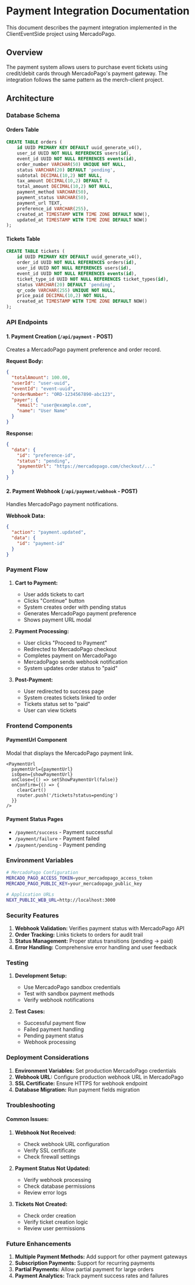 # Payment Integration Documentation

This document describes the payment integration implemented in the ClientEventSide project using MercadoPago.

## Overview

The payment system allows users to purchase event tickets using credit/debit cards through MercadoPago's payment gateway. The integration follows the same pattern as the merch-client project.

## Architecture

### Database Schema

#### Orders Table
```sql
CREATE TABLE orders (
    id UUID PRIMARY KEY DEFAULT uuid_generate_v4(),
    user_id UUID NOT NULL REFERENCES users(id),
    event_id UUID NOT NULL REFERENCES events(id),
    order_number VARCHAR(50) UNIQUE NOT NULL,
    status VARCHAR(20) DEFAULT 'pending',
    subtotal DECIMAL(10,2) NOT NULL,
    tax_amount DECIMAL(10,2) DEFAULT 0,
    total_amount DECIMAL(10,2) NOT NULL,
    payment_method VARCHAR(50),
    payment_status VARCHAR(50),
    payment_url TEXT,
    preference_id VARCHAR(255),
    created_at TIMESTAMP WITH TIME ZONE DEFAULT NOW(),
    updated_at TIMESTAMP WITH TIME ZONE DEFAULT NOW()
);
```

#### Tickets Table
```sql
CREATE TABLE tickets (
    id UUID PRIMARY KEY DEFAULT uuid_generate_v4(),
    order_id UUID NOT NULL REFERENCES orders(id),
    user_id UUID NOT NULL REFERENCES users(id),
    event_id UUID NOT NULL REFERENCES events(id),
    ticket_type_id UUID NOT NULL REFERENCES ticket_types(id),
    status VARCHAR(20) DEFAULT 'pending',
    qr_code VARCHAR(255) UNIQUE NOT NULL,
    price_paid DECIMAL(10,2) NOT NULL,
    created_at TIMESTAMP WITH TIME ZONE DEFAULT NOW()
);
```

### API Endpoints

#### 1. Payment Creation (`/api/payment` - POST)
Creates a MercadoPago payment preference and order record.

**Request Body:**
```json
{
  "totalAmount": 100.00,
  "userId": "user-uuid",
  "eventId": "event-uuid",
  "orderNumber": "ORD-1234567890-abc123",
  "payer": {
    "email": "user@example.com",
    "name": "User Name"
  }
}
```

**Response:**
```json
{
  "data": {
    "id": "preference-id",
    "status": "pending",
    "paymentUrl": "https://mercadopago.com/checkout/..."
  }
}
```

#### 2. Payment Webhook (`/api/payment/webhook` - POST)
Handles MercadoPago payment notifications.

**Webhook Data:**
```json
{
  "action": "payment.updated",
  "data": {
    "id": "payment-id"
  }
}
```

### Payment Flow

1. **Cart to Payment:**
   - User adds tickets to cart
   - Clicks "Continue" button
   - System creates order with pending status
   - Generates MercadoPago payment preference
   - Shows payment URL modal

2. **Payment Processing:**
   - User clicks "Proceed to Payment"
   - Redirected to MercadoPago checkout
   - Completes payment on MercadoPago
   - MercadoPago sends webhook notification
   - System updates order status to "paid"

3. **Post-Payment:**
   - User redirected to success page
   - System creates tickets linked to order
   - Tickets status set to "paid"
   - User can view tickets

### Frontend Components

#### PaymentUrl Component
Modal that displays the MercadoPago payment link.

```tsx
<PaymentUrl
  paymentUrl={paymentUrl}
  isOpen={showPaymentUrl}
  onClose={() => setShowPaymentUrl(false)}
  onConfirm={() => {
    clearCart()
    router.push('/tickets?status=pending')
  }}
/>
```

#### Payment Status Pages
- `/payment/success` - Payment successful
- `/payment/failure` - Payment failed
- `/payment/pending` - Payment pending

### Environment Variables

```bash
# MercadoPago Configuration
MERCADO_PAGO_ACCESS_TOKEN=your_mercadopago_access_token
MERCADO_PAGO_PUBLIC_KEY=your_mercadopago_public_key

# Application URLs
NEXT_PUBLIC_WEB_URL=http://localhost:3000
```

### Security Features

1. **Webhook Validation:** Verifies payment status with MercadoPago API
2. **Order Tracking:** Links tickets to orders for audit trail
3. **Status Management:** Proper status transitions (pending → paid)
4. **Error Handling:** Comprehensive error handling and user feedback

### Testing

1. **Development Setup:**
   - Use MercadoPago sandbox credentials
   - Test with sandbox payment methods
   - Verify webhook notifications

2. **Test Cases:**
   - Successful payment flow
   - Failed payment handling
   - Pending payment status
   - Webhook processing

### Deployment Considerations

1. **Environment Variables:** Set production MercadoPago credentials
2. **Webhook URL:** Configure production webhook URL in MercadoPago
3. **SSL Certificate:** Ensure HTTPS for webhook endpoint
4. **Database Migration:** Run payment fields migration

### Troubleshooting

#### Common Issues:

1. **Webhook Not Received:**
   - Check webhook URL configuration
   - Verify SSL certificate
   - Check firewall settings

2. **Payment Status Not Updated:**
   - Verify webhook processing
   - Check database permissions
   - Review error logs

3. **Tickets Not Created:**
   - Check order creation
   - Verify ticket creation logic
   - Review user permissions

### Future Enhancements

1. **Multiple Payment Methods:** Add support for other payment gateways
2. **Subscription Payments:** Support for recurring payments
3. **Partial Payments:** Allow partial payment for large orders
4. **Payment Analytics:** Track payment success rates and failures
